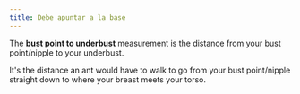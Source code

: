 ```yaml
---
title: Debe apuntar a la base
---
```


The **bust point to underbust** measurement is the distance from your bust point/nipple to your underbust.

It's the distance an ant would have to walk to go from your bust point/nipple straight down to where your breast meets your torso.

